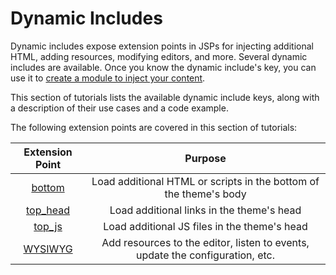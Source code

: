 # Dynamic Includes [](id=dynamic-includes)

Dynamic includes expose extension points in JSPs for injecting additional 
HTML, adding resources, modifying editors, and more. Several dynamic includes
are available. Once you know the dynamic include's key, you can
use it to 
[create a module to inject your content](/develop/tutorials/-/knowledge_base/7-1/jsp-overrides-using-dynamic-includes). 

This section of tutorials lists the available dynamic include keys, along with a 
description of their use cases and a code example. 

The following extension points are covered in this section of tutorials:

Extension Point | Purpose |
:---------: | :--------------: |
[bottom](develop/tutorials/-/knowledge_base/7-1/bottom-jsp-dynamic-includes) | Load additional HTML or scripts in the bottom of the theme's body |
[top_head](develop/tutorials/-/knowledge_base/7-1/top-head-jsp-dynamic-includes) | Load additional links in the theme's head |
[top_js](develop/tutorials/-/knowledge_base/7-1/top-js-dynamic-include) | Load additional JS files in the theme's head |
[WYSIWYG](develop/tutorials/-/knowledge_base/7-1/wysiwyg-editor-dynamic-includes) | Add resources to the editor, listen to events, update the configuration, etc. |
